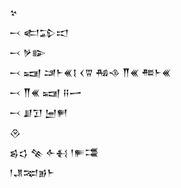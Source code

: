 <div class='block'>
<div class='line'>𒆳</div>
<div class='line'>𒁁 𒅗𒁉𒀊</div>
<div class='line'>𒁁 𒃻𒅔</div>
<div class='line'>𒁁 𒍢 𒁼𒈨𒌍𒋙 𒌋𒐊 𒄀𒈾 𒐖𒌍 𒍣𒈨𒌍</div>
<div class='line'>𒁁 𒐖𒌍 𒍢 𒍝𒅂</div>
<div class='line'>𒁁 𒋗𒋛 𒅁𒂍</div>
<div class='line'>𒊮</div>
<div class='line'>𒌗𒌓 𒆚 𒅆𒈬 𒁹𒊓𒃮</div>
<div class='line'>𒁹𒂗𒉈𒂊𒈨</div>
</div>